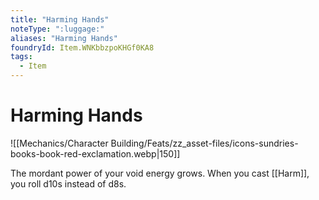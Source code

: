 ```yaml
---
title: "Harming Hands"
noteType: ":luggage:"
aliases: "Harming Hands"
foundryId: Item.WNKbbzpoKHGf0KA8
tags:
  - Item
---
```


# Harming Hands
![[Mechanics/Character Building/Feats/zz_asset-files/icons-sundries-books-book-red-exclamation.webp|150]]

The mordant power of your void energy grows. When you cast [[Harm]], you roll d10s instead of d8s.
